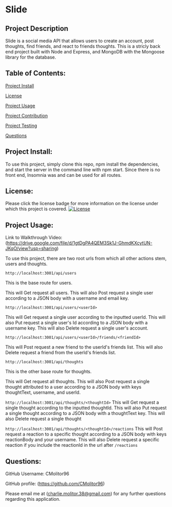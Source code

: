 # **Slide**

## Project Description
Slide is a social media API that allows users to create an account, post thoughts, find friends, and react to friends thoughts. This is a stricly back end project built with Node and Express, and MongoDB with the Mongoose library for the database.

## Table of Contents:
[Project Install](#project-install)

[License](#license)

[Project Usage](#project-usage)

[Project Contribution](#project-contribution)

[Project Testing](#tests)

[Questions](#questions)

## Project Install:
To use this project, simply clone this repo, npm install the dependencies, and start the server in the command line with npm start. Since there is no front end, Insomnia was and can be used for all routes. 


## License:
Please click the license badge for more information on the license under which this project is covered.
[![License](https://img.shields.io/badge/License-Apache_2.0-blue.svg)](https://opensource.org/licenses/Apache-2.0)
## Project Usage:
Link to Walkthrough Video: (https://drive.google.com/file/d/1gtDgPA4QEM3Sk1J-GhmdKXcytUN-JKqO/view?usp=sharing)

To use this project, there are two root urls from which all other actions stem, users and thoughts.

`http://localhost:3001/api/users`

This is the base route for users. 

This will Get request all users.
This will also Post request a single user according to a JSON body with a username and email key.


`http://localhost:3001/api/users/<userId>`

This will Get request a single user according to the inputted userId.
This will also Put request a single user's Id according to a JSON body with a username key.
This will also Delete request a single user's account.

`http://localhost:3001/api/users/<userId>/friends/<friendId>`

This will Post request a new friend to the userId's friends list.
This will also Delete request a friend from the userId's friends list.


`http://localhost:3001/api/thoughts`

This is the other base route for thoughts. 

This will Get request all thoughts.
This will also Post request a single thought attributed to a user according to a JSON body with keys thoughtText, username, and userId.

`http://localhost:3001/api/thoughts/<thoughtId>`
This will Get request a single thought according to the inputted thoughtId.
This will also Put request a single thought according to a JSON body with a thoughtText key.
This will also Delete request a single thought 

`http://localhost:3001/api/thoughts/<thoughtId>/reactions`
This will Post request a reaction to a specific thought according to a JSON body with keys reactionBody and your username.
This will also Delete request a specific reaction if you include the reactionId in the url after `/reactions`


## Questions:
GitHub Username: CMolitor96

GitHub profile: (https://github.com/CMolitor96)

Please email me at (charlie.molitor.38@gmail.com) for any further questions regarding this application.
